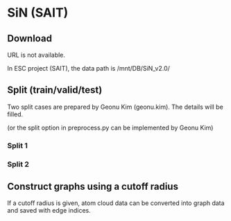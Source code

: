 # SiN (SAIT)

## Download

URL is not available.

In ESC project (SAIT), the data path is /mnt/DB/SiN_v2.0/

## Split (train/valid/test)

Two split cases are prepared by Geonu Kim (geonu.kim).
The details will be filled.

(or the split option in preprocess.py can be implemented by Geonu Kim)

### Split 1



### Split 2




## Construct graphs using a cutoff radius
If a cutoff radius is given, atom cloud data can be converted into graph data and saved with edge indices.  